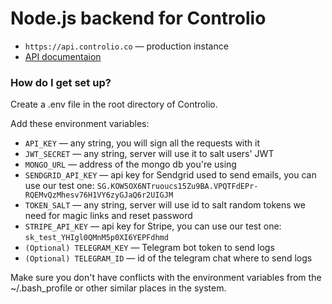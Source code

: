 # Node.js backend for Controlio #

* `https://api.controlio.co` — production instance
* [API documentaion](API.md)

### How do I get set up? ###

Create a .env file in the root directory of Controlio.

Add these environment variables:

* `API_KEY` — any string, you will sign all the requests with it
* `JWT_SECRET` — any string, server will use it to salt users' JWT
* `MONGO_URL` — address of the mongo db you're using
* `SENDGRID_API_KEY` — api key for Sendgrid used to send emails, you can use our test one: `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`
* `TOKEN_SALT` — any string, server will use id to salt random tokens we need for magic links and reset password 
* `STRIPE_API_KEY` — api key for Stripe, you can use our test one: `sk_test_YHIgl0QMnM5p0XI6YEPFdhmd`
* `(Optional) TELEGRAM_KEY` — Telegram bot token to send logs
* `(Optional) TELEGRAM_ID` — id of the telegram chat where to send logs

Make sure you don't have conflicts with the environment variables from the ~/.bash_profile or other similar places in the system.
